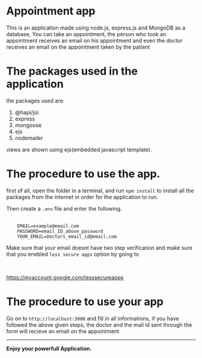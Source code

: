 # Appointment app

This is an application made using node.js, express.js and MongoDB as a database, You can take an appointment, the person who took an appointment receives an email on his appointment and even the doctor receives an email on the appointment taken by the patient

# The packages used in the application

the packages used are:
1. @hapi/joi
2. express
3. mongoose
4. ejs
5. nodemailer

views are shown using ejs(embedded javascript template).

# The procedure to use the app.

first of all, open the folder in a terminal, and run `npm install` to install all the packages from the internet in order for the application to run. 

Then create a `.env` file and enter the following.
<br>
<br>

```
    EMAIL=example@email.com
    PASSWORD=email_ID_above_password
    YOUR_EMAIL=Doctors_email_id@email.com
```

Make sure that your email doesnt have two step verification
and make sure that you enebled `less secure apps` option by going to 

<br>

https://myaccount.google.com/lesssecureapps

# The procedure to use your app

Go on to `http://localhost:3000` and fill in all informations, if you have followed the above given steps, the doctor and the mail id sent through the form will recieve an email on the appointment

---

<b>Enjoy your powerfull Application.</b>
